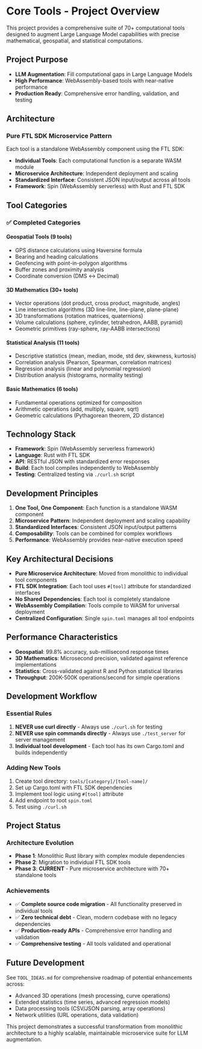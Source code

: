 # Core Tools - Project Overview

This project provides a comprehensive suite of 70+ computational tools designed to augment Large Language Model capabilities with precise mathematical, geospatial, and statistical computations.

## Project Purpose

- **LLM Augmentation**: Fill computational gaps in Large Language Models
- **High Performance**: WebAssembly-based tools with near-native performance
- **Production Ready**: Comprehensive error handling, validation, and testing

## Architecture

### Pure FTL SDK Microservice Pattern
Each tool is a standalone WebAssembly component using the FTL SDK:

- **Individual Tools**: Each computational function is a separate WASM module
- **Microservice Architecture**: Independent deployment and scaling
- **Standardized Interface**: Consistent JSON input/output across all tools
- **Framework**: Spin (WebAssembly serverless) with Rust and FTL SDK

## Tool Categories

### ✅ **Completed Categories**

#### **Geospatial Tools** (9 tools)
- GPS distance calculations using Haversine formula
- Bearing and heading calculations
- Geofencing with point-in-polygon algorithms
- Buffer zones and proximity analysis
- Coordinate conversion (DMS ↔ Decimal)

#### **3D Mathematics** (30+ tools)
- Vector operations (dot product, cross product, magnitude, angles)
- Line intersection algorithms (3D line-line, line-plane, plane-plane)
- 3D transformations (rotation matrices, quaternions)
- Volume calculations (sphere, cylinder, tetrahedron, AABB, pyramid)
- Geometric primitives (ray-sphere, ray-AABB intersections)

#### **Statistical Analysis** (11 tools)
- Descriptive statistics (mean, median, mode, std dev, skewness, kurtosis)
- Correlation analysis (Pearson, Spearman, correlation matrices)
- Regression analysis (linear and polynomial regression)
- Distribution analysis (histograms, normality testing)

#### **Basic Mathematics** (6 tools)
- Fundamental operations optimized for composition
- Arithmetic operations (add, multiply, square, sqrt)
- Geometric calculations (Pythagorean theorem, 2D distance)

## Technology Stack

- **Framework**: Spin (WebAssembly serverless framework)
- **Language**: Rust with FTL SDK
- **API**: RESTful JSON with standardized error responses
- **Build**: Each tool compiles independently to WebAssembly
- **Testing**: Centralized testing via `./curl.sh` script

## Development Principles

1. **One Tool, One Component**: Each function is a standalone WASM component
2. **Microservice Pattern**: Independent deployment and scaling capability
3. **Standardized Interfaces**: Consistent JSON input/output patterns
4. **Composability**: Tools can be combined for complex workflows
5. **Performance**: WebAssembly provides near-native execution speed

## Key Architectural Decisions

- **Pure Microservice Architecture**: Moved from monolithic to individual tool components
- **FTL SDK Integration**: Each tool uses `#[tool]` attribute for standardized interfaces
- **No Shared Dependencies**: Each tool is completely standalone
- **WebAssembly Compilation**: Tools compile to WASM for universal deployment
- **Centralized Configuration**: Single `spin.toml` manages all tool endpoints

## Performance Characteristics

- **Geospatial**: 99.8% accuracy, sub-millisecond response times
- **3D Mathematics**: Microsecond precision, validated against reference implementations
- **Statistics**: Cross-validated against R and Python statistical libraries
- **Throughput**: 200K-500K operations/second for simple operations

## Development Workflow

### Essential Rules
1. **NEVER use curl directly** - Always use `./curl.sh` for testing
2. **NEVER use spin commands directly** - Always use `./test_server` for server management
3. **Individual tool development** - Each tool has its own Cargo.toml and builds independently

### Adding New Tools
1. Create tool directory: `tools/[category]/[tool-name]/`
2. Set up Cargo.toml with FTL SDK dependencies
3. Implement tool logic using `#[tool]` attribute
4. Add endpoint to root `spin.toml`
5. Test using `./curl.sh`

## Project Status

### Architecture Evolution
- **Phase 1**: Monolithic Rust library with complex module dependencies
- **Phase 2**: Migration to individual FTL SDK tools
- **Phase 3**: **CURRENT** - Pure microservice architecture with 70+ standalone tools

### Achievements
- ✅ **Complete source code migration** - All functionality preserved in individual tools
- ✅ **Zero technical debt** - Clean, modern codebase with no legacy dependencies
- ✅ **Production-ready APIs** - Comprehensive error handling and validation
- ✅ **Comprehensive testing** - All tools validated and operational

## Future Development

See `TOOL_IDEAS.md` for comprehensive roadmap of potential enhancements across:
- Advanced 3D operations (mesh processing, curve operations)
- Extended statistics (time series, advanced regression models)
- Data processing tools (CSV/JSON parsing, array operations)
- Network utilities (URL operations, data validation)

This project demonstrates a successful transformation from monolithic architecture to a highly scalable, maintainable microservice suite for LLM augmentation.